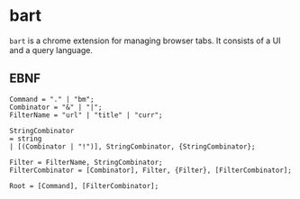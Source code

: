 # bart

`bart` is a chrome extension for managing browser tabs. It consists of a UI and a query language.

## EBNF

```ebnf
Command = "." | "bm";
Combinator = "&" | "|";
FilterName = "url" | "title" | "curr";

StringCombinator 
= string
| [(Combinator | "!")], StringCombinator, {StringCombinator};

Filter = FilterName, StringCombinator;
FilterCombinator = [Combinator], Filter, {Filter}, [FilterCombinator];

Root = [Command], [FilterCombinator];
```